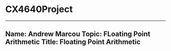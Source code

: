 # CX4640Project
---
Name: Andrew Marcou
Topic: FLoating Point Arithmetic
Title: Floating Point Arithmetic
----
